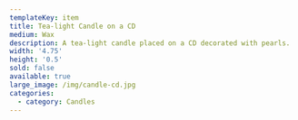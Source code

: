 ```yaml
---
templateKey: item
title: Tea-light Candle on a CD
medium: Wax
description: A tea-light candle placed on a CD decorated with pearls.
width: '4.75'
height: '0.5'
sold: false
available: true
large_image: /img/candle-cd.jpg
categories:
  - category: Candles
---
```


